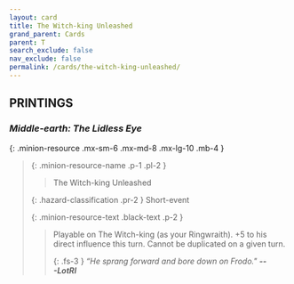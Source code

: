 ```yaml
---
layout: card
title: The Witch-king Unleashed
grand_parent: Cards
parent: T
search_exclude: false
nav_exclude: false
permalink: /cards/the-witch-king-unleashed/
---
```


## PRINTINGS


### _Middle-earth: The Lidless Eye_

{: .minion-resource .mx-sm-6 .mx-md-8 .mx-lg-10 .mb-4 }
> {: .minion-resource-name .p-1 .pl-2 }
> > <div class="hazard-mp"></div>
> > <div class="card-name">The Witch-king Unleashed</div>
>
> {: .hazard-classification .pr-2 }
> Short-event
>
> {: .minion-resource-text .black-text .p-2 }
> > Playable on The Witch-king (as your Ringwraith). +5 to his direct influence this turn. Cannot be duplicated on a given turn. 
> > 
> > {: .fs-3 } 
> > _“He sprang forward and bore down on Frodo."_ ***---&#65279;LotRI*** 
> 
